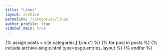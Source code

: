 ```yaml
---
title: "Linux"
layout: archive
permalink: /categories/linux
author_profile: true
sidebar_main: true
---
```


{% assign posts = site.categories.['Linux'] %}
{% for post in posts %} {% include archive-single.html type=page.entries_layout %} {% endfor %}